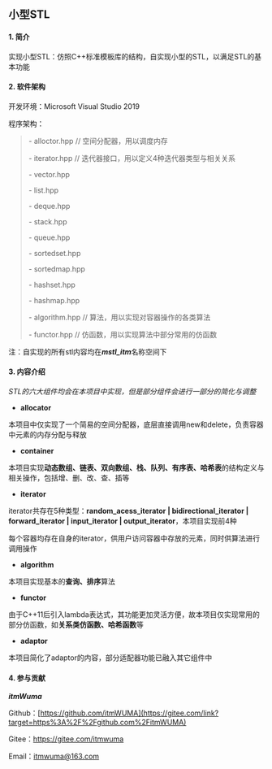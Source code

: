 ## 小型STL

#### 1. 简介
实现小型STL：仿照C++标准模板库的结构，自实现小型的STL，以满足STL的基本功能



#### 2. 软件架构

开发环境：Microsoft Visual Studio 2019

程序架构：

> \- alloctor.hpp		// 空间分配器，用以调度内存
>
> \- iterator.hpp		// 迭代器接口，用以定义4种迭代器类型与相关关系
>
> \- vector.hpp
>
> \- list.hpp
>
> \- deque.hpp
>
> \- stack.hpp
>
> \- queue.hpp
>
> \- sortedset.hpp
>
> \- sortedmap.hpp
>
> \- hashset.hpp
>
> \- hashmap.hpp
>
> \- algorithm.hpp	// 算法，用以实现对容器操作的各类算法
>
> \- functor.hpp		// 仿函数，用以实现算法中部分常用的仿函数

注：自实现的所有stl内容均在***mstl_itm***名称空间下



#### 3. 内容介绍

*STL的六大组件均会在本项目中实现，但是部分组件会进行一部分的简化与调整*

- **allocator**

本项目中仅实现了一个简易的空间分配器，底层直接调用new和delete，负责容器中元素的内存分配与释放

- **container**

本项目实现**动态数组、链表、双向数组、栈、队列、有序表、哈希表**的结构定义与相关操作，包括增、删、改、查、插等

- **iterator**

iterator共存在5种类型：**random_acess_iterator  |  bidirectional_iterator  | forward_iterator | input_iterator | output_iterator**，本项目实现前4种

每个容器均存在自身的iterator，供用户访问容器中存放的元素，同时供算法进行调用操作

- **algorithm**

本项目实现基本的**查询、排序**算法

- **functor**

由于C++11后引入lambda表达式，其功能更加灵活方便，故本项目仅实现常用的部分仿函数，如**关系类仿函数、哈希函数**等

- **adaptor**

本项目简化了adaptor的内容，部分适配器功能已融入其它组件中



#### 4. 参与贡献

***itmWuma***

Github：[https://github.com/itmWUMA](https://gitee.com/link?target=https%3A%2F%2Fgithub.com%2FitmWUMA)

Gitee：https://gitee.com/itmwuma

Email：[itmwuma@163.com](mailto:itmwuma@163.com)
